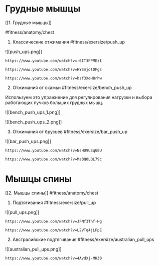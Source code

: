 
# Грудные мышцы
[[1. Грудные мышцы]]

#fitness/anatomy/chest 

1. Классические отжимания #fitness/exersize/push_up

![[push_ups.png]]

```vid
https://www.youtube.com/watch?v=-6IT3PPMEzI
```

```vid
https://www.youtube.com/watch?v=HYSmjotDFgs
```

```vid
https://www.youtube.com/watch?v=hzf3XeH8rhw
```

2. Отжимания от скамьи #fitness/exersize/bench_push_up 

Используем это упражнение для регулирования нагрузки и выбора работающих пучков больших грудных мышц.

![[bench_push_ups_1.png]]

![[bench_push_ups_2.png]]


3. Отжимания от брусьев #fitness/exersize/bar_push_up 

![[bar_push_ups.png]]

```vid
https://www.youtube.com/watch?v=NsHU9USqGEU
```

```vid
https://www.youtube.com/watch?v=Ms0Q0LQL79c
```

# Мышцы спины
[[2. Мышцы спины]]
#fitness/anatomy/chest 

1. Подтягивания #fitness/exersize/pull_up 

![[pull_ups.png]]

```vid
https://www.youtube.com/watch?v=JFNf3Thf-Hg
```

```vid
https://www.youtube.com/watch?v=L2VTq4jLFpE
```

2. Австралийские подтягивания #fitness/exersize/australian_pull_ups

![[australian_pull_ups.png]]

```vid
https://www.youtube.com/watch?v=4AvdXj-MH30
```

